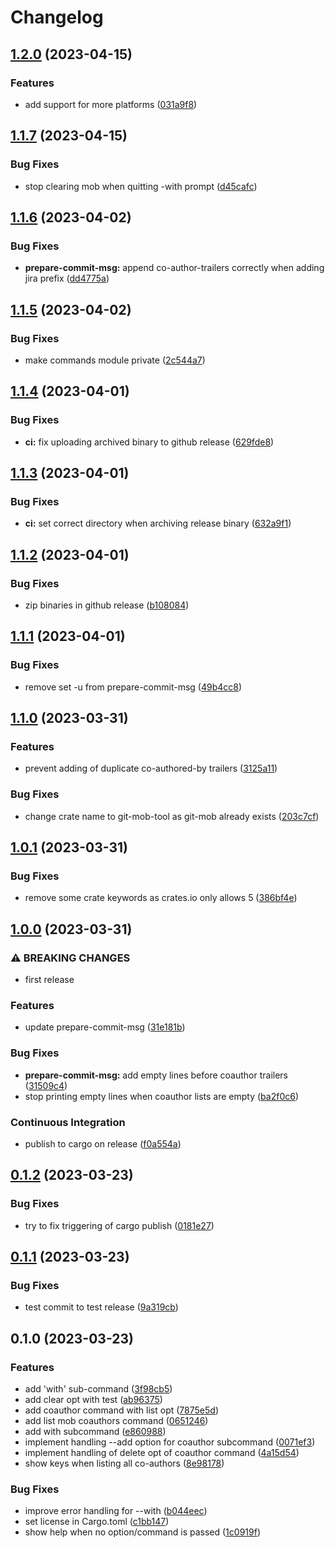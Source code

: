 # Changelog

## [1.2.0](https://github.com/Mubashwer/git-mob/compare/v1.1.7...v1.2.0) (2023-04-15)


### Features

* add support for more platforms ([031a9f8](https://github.com/Mubashwer/git-mob/commit/031a9f8aacaaf0d579f13e62fbf6554d52fae674))

## [1.1.7](https://github.com/Mubashwer/git-mob/compare/v1.1.6...v1.1.7) (2023-04-15)


### Bug Fixes

* stop clearing mob when quitting -with prompt ([d45cafc](https://github.com/Mubashwer/git-mob/commit/d45cafc5523c0ccd15e39d1166de6b81bd06c52c))

## [1.1.6](https://github.com/Mubashwer/git-mob/compare/v1.1.5...v1.1.6) (2023-04-02)


### Bug Fixes

* **prepare-commit-msg:** append co-author-trailers correctly when adding jira prefix ([dd4775a](https://github.com/Mubashwer/git-mob/commit/dd4775a3eda55e58fe542ee0bd2057edbea6fb4e))

## [1.1.5](https://github.com/Mubashwer/git-mob/compare/v1.1.4...v1.1.5) (2023-04-02)


### Bug Fixes

* make commands module private ([2c544a7](https://github.com/Mubashwer/git-mob/commit/2c544a7c95dee44f61cd6c03aa3f8f408fa29eef))

## [1.1.4](https://github.com/Mubashwer/git-mob/compare/v1.1.3...v1.1.4) (2023-04-01)


### Bug Fixes

* **ci:** fix uploading archived binary to github release ([629fde8](https://github.com/Mubashwer/git-mob/commit/629fde8cd18f9beb8498753be93a33434ae978fe))

## [1.1.3](https://github.com/Mubashwer/git-mob/compare/v1.1.2...v1.1.3) (2023-04-01)


### Bug Fixes

* **ci:** set correct directory when archiving release binary ([632a9f1](https://github.com/Mubashwer/git-mob/commit/632a9f1fc38bedeba118241c3e270693b15d967c))

## [1.1.2](https://github.com/Mubashwer/git-mob/compare/v1.1.1...v1.1.2) (2023-04-01)


### Bug Fixes

* zip binaries in github release ([b108084](https://github.com/Mubashwer/git-mob/commit/b108084dd878ebeb145eab02fe9f9fc1c1d37aef))

## [1.1.1](https://github.com/Mubashwer/git-mob/compare/v1.1.0...v1.1.1) (2023-04-01)


### Bug Fixes

* remove set -u from prepare-commit-msg ([49b4cc8](https://github.com/Mubashwer/git-mob/commit/49b4cc8564ffb674844c143a409a676c308b02d6))

## [1.1.0](https://github.com/Mubashwer/git-mob/compare/v1.0.1...v1.1.0) (2023-03-31)


### Features

* prevent adding of duplicate co-authored-by trailers ([3125a11](https://github.com/Mubashwer/git-mob/commit/3125a117fbd0af241b29ad09fe98bad1d4d9b63a))


### Bug Fixes

* change crate name to git-mob-tool as git-mob already exists ([203c7cf](https://github.com/Mubashwer/git-mob/commit/203c7cfe1847b15464a77dceca3b1c63343af4c6))

## [1.0.1](https://github.com/Mubashwer/git-mob/compare/v1.0.0...v1.0.1) (2023-03-31)


### Bug Fixes

* remove some crate keywords as crates.io only allows 5 ([386bf4e](https://github.com/Mubashwer/git-mob/commit/386bf4eba9788e6d608e1eb5027c3f02e8068dd7))

## [1.0.0](https://github.com/Mubashwer/git-mob/compare/v0.1.2...v1.0.0) (2023-03-31)


### ⚠ BREAKING CHANGES

* first release

### Features

* update prepare-commit-msg ([31e181b](https://github.com/Mubashwer/git-mob/commit/31e181bf62d7d925ea592dafe5647d856b6d9a95))


### Bug Fixes

* **prepare-commit-msg:** add empty lines before coauthor trailers ([31509c4](https://github.com/Mubashwer/git-mob/commit/31509c40e50d3a5149cbea95b8c44762e6a4ba3c))
* stop printing empty lines when coauthor lists are empty ([ba2f0c6](https://github.com/Mubashwer/git-mob/commit/ba2f0c6e7936e8fd5b248cb4727b83e81c441dc7))


### Continuous Integration

* publish to cargo on release ([f0a554a](https://github.com/Mubashwer/git-mob/commit/f0a554ab9a4dff54eb024afd04ee16087520a212))

## [0.1.2](https://github.com/Mubashwer/git-mob/compare/v0.1.1...v0.1.2) (2023-03-23)


### Bug Fixes

* try to fix triggering of cargo publish ([0181e27](https://github.com/Mubashwer/git-mob/commit/0181e27842bbecc7b057e08caf0a23ddc22da736))

## [0.1.1](https://github.com/Mubashwer/git-mob/compare/v0.1.0...v0.1.1) (2023-03-23)


### Bug Fixes

* test commit to test release ([9a319cb](https://github.com/Mubashwer/git-mob/commit/9a319cb96ef4483f020efb00a2aa6b101f400c12))

## 0.1.0 (2023-03-23)


### Features

* add 'with' sub-command ([3f98cb5](https://github.com/Mubashwer/git-mob/commit/3f98cb5bfec5d63eb419d5b895a59004c7d1db3e))
* add clear opt with test ([ab96375](https://github.com/Mubashwer/git-mob/commit/ab963752d15124880bfa361175c355da8def3e7f))
* add coauthor command with list opt ([7875e5d](https://github.com/Mubashwer/git-mob/commit/7875e5d80e19cc1c7f34e4a57ad67f507fd7a1bd))
* add list mob coauthors command ([0651246](https://github.com/Mubashwer/git-mob/commit/065124682b6a45f59059e607f83db349e8068ba1))
* add with subcommand ([e860988](https://github.com/Mubashwer/git-mob/commit/e8609882d42ceed6e27aa3ce0e93a4e68bcad8ac))
* implement handling --add option for coauthor subcommand ([0071ef3](https://github.com/Mubashwer/git-mob/commit/0071ef31310132cced2a4574ecfdd946d28bfd28))
* implement handling of delete opt of coauthor command ([4a15d54](https://github.com/Mubashwer/git-mob/commit/4a15d54b7ddce2c77336f3e02ee3eecc271e4ab9))
* show keys when listing all co-authors ([8e98178](https://github.com/Mubashwer/git-mob/commit/8e9817862fba21859756a52863a3cd7280b256ef))


### Bug Fixes

* improve error handling for --with ([b044eec](https://github.com/Mubashwer/git-mob/commit/b044eec50ebc67ad62012f32f64c86e391996eef))
* set  license in Cargo.toml ([c1bb147](https://github.com/Mubashwer/git-mob/commit/c1bb1476fd932022ece5b2f4bccf86ea4399377e))
* show help when no option/command is passed ([1c0919f](https://github.com/Mubashwer/git-mob/commit/1c0919fdbc0a50e0370005c20dbaff2c2cce2be1))
